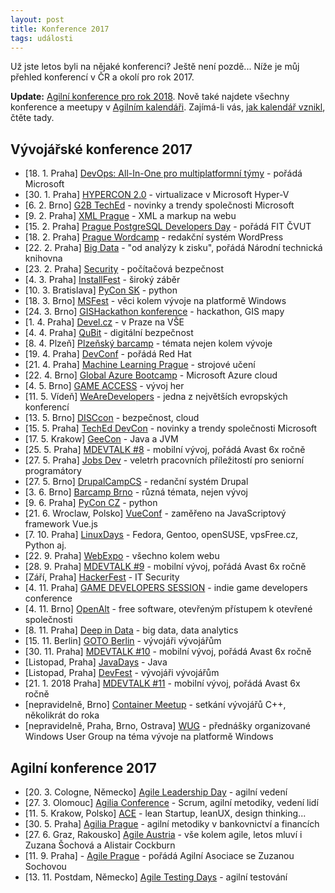 ```yaml
---
layout: post
title: Konference 2017
tags: události
---
```


Už jste letos byli na nějaké konferenci? Ještě není pozdě...
Níže je můj přehled konferencí v ČR a okolí pro rok 2017.

**Update:** [Agilní konference pro rok 2018](/agilni-konference-2018/).
Nově také najdete všechny konference a meetupy v [Agilním kalendáři](https://agilnikalendar.cz/).
Zajímá-li vás, [jak kalendář vznikl](/agilni-kalendar/), čtěte tady.

## Vývojářské konference 2017

- [18. 1. Praha] [DevOps: All-In-One pro multiplatformní týmy](https://www.microsoftevents.com/profile/form/index.cfm?PKformID=0x12453757e42) - pořádá Microsoft
- [30. 1. Praha] [HYPERCON 2.0](http://hypercon.cz/) - virtualizace v Microsoft Hyper-V
- [6. 2. Brno] [G2B TechEd](https://www.g2bteched.cz/cs/) - novinky a trendy společnosti Microsoft
- [9. 2. Praha] [XML Prague](http://www.xmlprague.cz/) - XML a markup na webu
- [15. 2. Praha] [Prague PostgreSQL Developers Day](http://p2d2.cz/) - pořádá FIT ČVUT
- [18. 2. Praha] [Prague Wordcamp](https://2017.prague.wordcamp.org/) - redakční systém WordPress
- [22. 2. Praha] [Big Data](http://www.primetimefor.cz/bigdata/) - "od analýzy k zisku", pořádá Národní technická knihovna
- [23. 2. Praha] [Security](https://konferencesecurity.cz/) - počítačová bezpečnost
- [4. 3. Praha] [InstallFest](http://installfest.cz) - široký záběr
- [10. 3. Bratislava] [PyCon SK](https://pycon.sk/) - python
- [18. 3. Brno] [MSFest](https://www.ms-fest.cz/brno) - věci kolem vývoje na platformě Windows
- [24. 3. Brno] [GISHackathon konference](https://github.com/GISHackathon/gishackathon_2017_03) - hackathon, GIS mapy
- [1. 4. Praha] [Devel.cz](https://devel.cz/konference) - v Praze na VŠE
- [4. 4. Praha] [QuBit](https://qubitconference.com/) - digitální bezpečnost
- [8. 4. Plzeň] [Plzeňský barcamp](https://plzenskybarcamp.cz/) - témata nejen kolem vývoje
- [19. 4. Praha] [DevConf](https://devconf.cz/) - pořádá Red Hat
- [21. 4. Praha] [Machine Learning Prague](http://www.mlprague.com/) - strojové učení
- [22. 4. Brno] [Global Azure Bootcamp](https://global.azurebootcamp.net/) - Microsoft Azure cloud
- [4. 5. Brno] [GAME ACCESS](http://www.game-access.com/) - vývoj her
- [11. 5. Vídeň] [WeAreDevelopers](https://www.wearedevelopers.com/conference/) - jedna z největších evropských konferencí
- [13. 5. Brno] [DISCcon](https://www.disccon.com/) - bezpečnost, cloud
- [15. 5. Praha] [TechEd DevCon](https://www.teched.cz/cs/) - novinky a trendy společnosti Microsoft
- [17. 5. Krakow] [GeeCon](https://2017.geecon.org/) - Java a JVM
- [25. 5. Praha] [MDEVTALK #8](https://www.mdevtalk.cz/) - mobilní vývoj, pořádá Avast 6x ročně
- [27. 5. Praha] [Jobs Dev](https://www.jobsdev.cz/) - veletrh pracovních příležitostí pro seniorní programátory
- [27. 5. Brno] [DrupalCampCS](http://drupalcs.camp/) - redanční systém Drupal
- [3. 6. Brno] [Barcamp Brno](http://www.barcampbrno.cz/2017/index.html) - různá témata, nejen vývoj
- [9. 6. Praha] [PyCon CZ](https://cz.pycon.org/2017/) - python
- [21. 6. Wroclaw, Polsko] [VueConf](http://conf.vuejs.org/) - zaměřeno na JavaScriptový framework Vue.js
- [7. 10. Praha] [LinuxDays](https://www.linuxdays.cz/2017/) - Fedora, Gentoo, openSUSE, vpsFree.cz, Python aj.
- [22. 9. Praha] [WebExpo](https://www.webexpo.cz/praha2017/) - všechno kolem webu
- [28. 9. Praha] [MDEVTALK #9](https://www.mdevtalk.cz/) - mobilní vývoj, pořádá Avast 6x ročně
- [Září, Praha] [HackerFest](https://www.hackerfest.cz/cs/) - IT Security
- [4. 11. Praha] [GAME DEVELOPERS SESSION](http://www.gdsession.com/) - indie game developers conference
- [4. 11. Brno] [OpenAlt](https://openalt.cz/2017/) - free software, otevřeným přístupem k otevřené společnosti
- [8. 11. Praha] [Deep in Data](http://did.konference.cz/) - big data, data analytics
- [15. 11. Berlin] [GOTO Berlin](https://gotober.com/) - vývojáři vývojářům
- [30. 11. Praha] [MDEVTALK #10](https://www.mdevtalk.cz/) - mobilní vývoj, pořádá Avast 6x ročně
- [Listopad, Praha] [JavaDays](https://www.javadays.cz/cs/) - Java
- [Listopad, Praha] [DevFest](https://2017.devfest.cz/) - vývojáři vývojářům
- [21. 1. 2018 Praha] [MDEVTALK #11](https://www.mdevtalk.cz/) - mobilní vývoj, pořádá Avast 6x ročně
- [nepravidelně, Brno] [Container Meetup](https://www.facebook.com/groups/223056018170639/?fref=ts) - setkání vývojářů C++, několikrát do roka
- [nepravidelně, Praha, Brno, Ostrava] [WUG](https://www.wug.cz/) - přednášky organizované Windows User Group na téma vývoje na platformě Windows

## Agilní konference 2017

- [20. 3. Cologne, Německo] [Agile Leadership Day](http://agile-leadership-day.com/) - agilní vedení
- [27. 3. Olomouc] [Agilia Conference](http://agiliaconference.com/) - Scrum, agilní metodiky, vedení lidí
- [11. 5. Krakow, Polsko] [ACE](http://aceconf.com/) - lean Startup, leanUX, design thinking...
- [30. 5. Praha] [Agilia Prague](http://agiliaprague.com/) - agilní metodiky v bankovnictví a financích
- [27. 6. Graz, Rakousko] [Agile Austria](http://www.agile-austria.org/de/) - vše kolem agile, letos mluví i Zuzana Šochová a Alistair Cockburn
- [11. 9. Praha] - [Agile Prague](http://agileprague.com/) - pořádá Agilní Asociace se Zuzanou Sochovou
- [13. 11. Postdam, Německo] [Agile Testing Days](https://agiletestingdays.com/) - agilní testování


